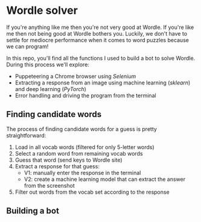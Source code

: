 # Wordle solver

If you're anything like me then you're not very good at Wordle. If you're like me then not being good at Wordle bothers you. Luckily, we don't have to settle for mediocre performance when it comes to word puzzles because we can program!

In this repo, you'll find all the functions I used to build a bot to solve Wordle. During this process we'll explore:


* Puppeteering a Chrome browser using *Selenium*
* Extracting a response from an image using machine learning (*sklearn*) and deep learning (*PyTorch*)
* Error handling and driving the program from the terminal


## Finding candidate words

The process of finding candidate words for a guess is pretty straightforward:

1. Load in all vocab words (filtered for only 5-letter words)
2. Select a random word from remaining vocab words
3. Guess that word (send keys to Wordle site)
4. Extract a response for that guess: 
	* V1: manually enter the response in the terminal
	* V2: create a machine learning model that can extract the answer from the screenshot
5. Filter out words from the vocab set according to the response


## Building a bot

